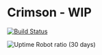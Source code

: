 # Crimson - WIP
[![Build Status](https://travis-ci.org/lloydjatkinson/crimson.svg?branch=master)](https://travis-ci.org/lloydjatkinson/crimson)

![Uptime Robot ratio (30 days)](https://img.shields.io/uptimerobot/ratio/m778918918-3e92c097147760ee39d02d36.svg)
